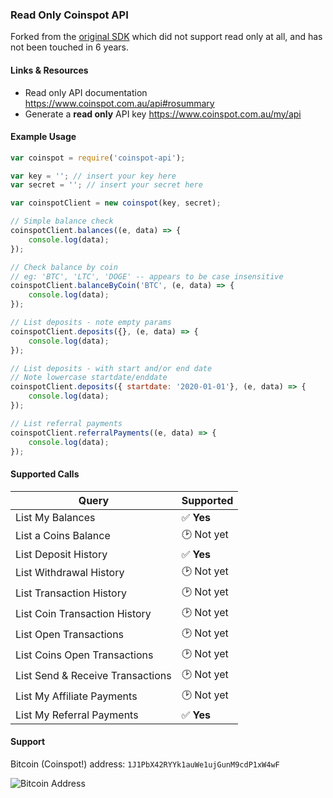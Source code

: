 ### Read Only Coinspot API

Forked from the [original SDK](https://github.com/rtw/npm-coinspot-api) which did not support read only at all, and has not been touched in 6 years.

#### Links & Resources
- Read only API documentation https://www.coinspot.com.au/api#rosummary
- Generate a **read only** API key https://www.coinspot.com.au/my/api

#### Example Usage

```js
var coinspot = require('coinspot-api');

var key = ''; // insert your key here
var secret = ''; // insert your secret here

var coinspotClient = new coinspot(key, secret);

// Simple balance check
coinspotClient.balances((e, data) => {
    console.log(data);
});

// Check balance by coin
// eg: 'BTC', 'LTC', 'DOGE' -- appears to be case insensitive
coinspotClient.balanceByCoin('BTC', (e, data) => {
    console.log(data);
});

// List deposits - note empty params
coinspotClient.deposits({}, (e, data) => {
    console.log(data);
});

// List deposits - with start and/or end date
// Note lowercase startdate/enddate
coinspotClient.deposits({ startdate: '2020-01-01'}, (e, data) => {
    console.log(data);
});

// List referral payments
coinspotClient.referralPayments((e, data) => {
    console.log(data);
});
```

#### Supported Calls

| Query                            | Supported  |
|----------------------------------|------------|
| List My Balances | ✅ **Yes** |
| List a Coins Balance | 🕑 Not yet |
| List Deposit History | ✅ **Yes** |
| List Withdrawal History | 🕑 Not yet |
| List Transaction History | 🕑 Not yet |
| List Coin Transaction History | 🕑 Not yet |
| List Open Transactions | 🕑 Not yet |
| List Coins Open Transactions | 🕑 Not yet |
| List Send & Receive Transactions | 🕑 Not yet |
| List My Affiliate Payments | 🕑 Not yet |
| List My Referral Payments | ✅ **Yes** |

#### Support
Bitcoin (Coinspot!) address: `1J1PbX42RYYk1auWe1ujGunM9cdP1xW4wF`

![Bitcoin Address](https://i.imgur.com/CHgxzrl.png)